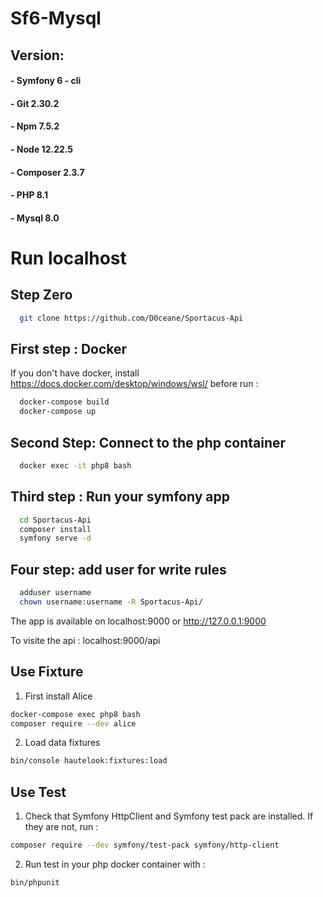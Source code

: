 # Sf6-Mysql
## Version:
#### - Symfony 6 - cli
#### - Git 2.30.2
#### - Npm 7.5.2
#### - Node 12.22.5
#### - Composer 2.3.7
#### - PHP 8.1
#### - Mysql 8.0

# Run localhost
## Step Zero
```bash
  git clone https://github.com/D0ceane/Sportacus-Api
```
## First step : Docker
If you don't have docker, install https://docs.docker.com/desktop/windows/wsl/ before run :
```bash
  docker-compose build
  docker-compose up
```
## Second Step: Connect to the php container
```bash
  docker exec -it php8 bash
```
## Third step : Run your symfony app
```bash
  cd Sportacus-Api
  composer install
  symfony serve -d
```
## Four step: add user for write rules
```bash
  adduser username
  chown username:username -R Sportacus-Api/
```

The app is available on localhost:9000 or http://127.0.0.1:9000

To visite the api : localhost:9000/api

## Use Fixture

1) First install Alice
 ``` bash
docker-compose exec php8 bash
composer require --dev alice
 ```

2) Load data fixtures
```bash
bin/console hautelook:fixtures:load
```

## Use Test
1. Check that Symfony HttpClient and Symfony test pack are installed. If they are not, run :
```bash
composer require --dev symfony/test-pack symfony/http-client
```

2. Run test in your php docker container with :
```bash
bin/phpunit
```


